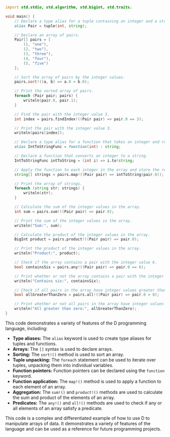 ```d
import std.stdio, std.algorithm, std.bigint, std.traits;

void main() {
    // Declare a type alias for a tuple containing an integer and a string.
    alias Pair = tuple(int, string);

    // Declare an array of pairs.
    Pair[] pairs = [
        (1, "one"),
        (2, "two"),
        (3, "three"),
        (4, "four"),
        (5, "five")
    ];

    // Sort the array of pairs by the integer values.
    pairs.sort!((a, b) => a.0 < b.0);

    // Print the sorted array of pairs.
    foreach (Pair pair; pairs) {
        writeln(pair.0, pair.1);
    }

    // Find the pair with the integer value 3.
    int index = pairs.findIndex!((Pair pair) => pair.0 == 3);

    // Print the pair with the integer value 3.
    writeln(pairs[index]);

    // Declare a type alias for a function that takes an integer and returns a string.
    alias IntToStringFunc = function(int) : string;

    // Declare a function that converts an integer to a string.
    IntToStringFunc intToString = (int i) => i.to!string;

    // Apply the function to each integer in the array and store the results in a new array.
    string[] strings = pairs.map!((Pair pair) => intToString(pair.0));

    // Print the array of strings.
    foreach (string str; strings) {
        writeln(str);
    }

    // Calculate the sum of the integer values in the array.
    int sum = pairs.sum!((Pair pair) => pair.0);

    // Print the sum of the integer values in the array.
    writeln("Sum:", sum);

    // Calculate the product of the integer values in the array.
    BigInt product = pairs.product!((Pair pair) => pair.0);

    // Print the product of the integer values in the array.
    writeln("Product:", product);

    // Check if the array contains a pair with the integer value 6.
    bool containsSix = pairs.any!((Pair pair) => pair.0 == 6);

    // Print whether or not the array contains a pair with the integer value 6.
    writeln("Contains six:", containsSix);

    // Check if all pairs in the array have integer values greater than 0.
    bool allGreaterThanZero = pairs.all!((Pair pair) => pair.0 > 0);

    // Print whether or not all pairs in the array have integer values greater than 0.
    writeln("All greater than zero:", allGreaterThanZero);
}
```

This code demonstrates a variety of features of the D programming language, including:

* **Type aliases:** The `alias` keyword is used to create type aliases for tuples and functions.
* **Arrays:** The `[]` syntax is used to declare arrays.
* **Sorting:** The `sort!()` method is used to sort an array.
* **Tuple unpacking:** The `foreach` statement can be used to iterate over tuples, unpacking them into individual variables.
* **Function pointers:** Function pointers can be declared using the `function` keyword.
* **Function application:** The `map!()` method is used to apply a function to each element of an array.
* **Aggregation:** The `sum!()` and `product!()` methods are used to calculate the sum and product of the elements of an array.
* **Predicates:** The `any!()` and `all!()` methods are used to check if any or all elements of an array satisfy a predicate.

This code is a complex and differentiated example of how to use D to manipulate arrays of data. It demonstrates a variety of features of the language and can be used as a reference for future programming projects.